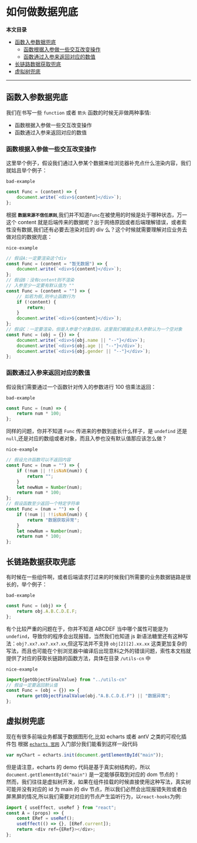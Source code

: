 # 如何做数据兜底

**本文目录**

-   [函数入参数据兜底](#函数入参数据兜底)
    -   [函数根据入参做一些交互改变操作](#函数根据入参做一些交互改变操作)
    -   [函数通过入参来返回对应的数值](#函数通过入参来返回对应的数值)
-   [长链路数据获取兜底](#长链路数据获取兜底)
-   [虚拟树兜底](#虚拟树兜底)

---

## 函数入参数据兜底

我们在书写一些 `function` 或者 `箭头` 函数的时候无非做两种事情:

-   函数根据入参做一些交互改变操作
-   函数通过入参来返回对应的数值

### **函数根据入参做一些交互改变操作**

这里举个例子，假设我们通过入参某个数据来给浏览器补充点什么渲染内容，我们就姑且举个例子：

`bad-example`

```javascript
const Func = (content) => {
    document.write(`<div>${content}</div>`);
};
```

根据 **`数据来源不信任原则`**,我们并不知道`Func`在被使用的时候是处于哪种状态，万一这个 content 就是后端传来的数据呢？出于网络原因或者后端理解错误，或者索性没有数据,我们还有必要去渲染对应的 div 么？这个时候就需要理解对应业务去做对应的数据兜底：

`nice-example`

```javascript
// 假设A:一定要渲染这个div
const Func = (content = "暂无数据") => {
    document.write(`<div>${content}</div>`);
};
// 假设B：没有content则不渲染
// 入参至少一定要有默认值为 ""
const Func = (content = "") => {
    // 如若为假,则中止函数行为
    if (!content) {
        return;
    }
    document.write(`<div>${content}</div>`);
};
// 假设C：一定要渲染，但是入参是个对象目标，这里我们根据业务入参默认为一个空对象
const Func = (obj = {}) => {
    document.write(`<div>${obj.name || "--"}</div>`);
    document.write(`<div>${obj.age || "--"}</div>`);
    document.write(`<div>${obj.gender || "--"}</div>`);
};
```

### **函数通过入参来返回对应的数值**

假设我们需要通过一个函数针对传入的参数进行 100 倍乘法返回：

`bad-example`

```javascript
const Func = (num) => {
    return num * 100;
};
```

同样的问题，你并不知道 `Func` 传进来的参数到底长什么样子，是 `undefind` 还是 `null`,还是对应的数组或者对象，而且入参也没有默认值那应该怎么做？

`nice-example`

```javascript
// 假设允许函数可以不返回内容
const Func = (num = "") => {
    if (!num || !!isNaN(num)) {
        return "";
    }
    let newNum = Number(num);
    return num * 100;
};
// 假设函数至少返回一个特定字符串
const Func = (num = "") => {
    if (!num || !!isNaN(num)) {
        return "数据获取异常";
    }
    let newNum = Number(num);
    return num * 100;
};
```

## 长链路数据获取兜底

有时候在一些组件啊，或者后端请求打过来的时候我们所需要的业务数据链路是很长的，举个例子：

`bad-example`

```javascript
const Func = (obj) => {
    return obj.A.B.C.D.E.F;
};
```

有个比较严重的问题在于，你并不知道 ABCDEF 当中哪个属性可能是为`undefind`，导致你的程序会出现报错，当然我们也知道 js 新语法糖里还有这种写法：`obj?.xx?.xx?.xx?.xx`,但这写法并不支持 `obj[2][2].xx.xx` 这类更加复杂的写法，而且也可能在个别浏览器中编译后出现意料之外的错误问题，索性本文档就提供了对应的获取长链路的函数方法，具体在目录 `/utils-cn` 中

`nice-example`

```javascript
import{getObjectFinalValue} from "../utils-cn"
// 假设一定要返回默认值
const Func = (obj = {}) => {
    return getObjectFinalValue(obj."A.B.C.D.E.F") || "数据异常";
};
```

## 虚拟树兜底

现在有很多前端业务都属于数据图形化,比如 echarts 或者 antV 之类的可视化插件包
根据 [`echarts 官网`](https://echarts.apache.org/handbook/zh/get-started/) 入门部分我们能看到这样一段代码

```javascript
var myChart = echarts.init(document.getElementById("main"));
```

但是请注意，echarts 的 demo 代码是基于真实树结构的，所以 `document.getElementById("main")` 是一定能够获取到对应的 dom 节点的！  
然而，我们往往是虚拟树开发，如果在组件挂载的时候直接使用这种写法，真实树可能并没有对应的 id 为 main 的 div 节点，所以我们必然会出现报错失败或者白屏黑屏的情况,所以我们需要对对应的节点产生监听行为，以`react-hooks`为例:

```javascript
import { useEffect, useRef } from "react";
const A = (props) => {
    const ERef = useRef();
    useEffect(() => {}, [ERef.current]);
    return <div ref={ERef}></div>;
};
```
